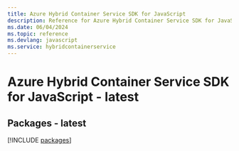```yaml
---
title: Azure Hybrid Container Service SDK for JavaScript
description: Reference for Azure Hybrid Container Service SDK for JavaScript
ms.date: 06/04/2024
ms.topic: reference
ms.devlang: javascript
ms.service: hybridcontainerservice
---
```

# Azure Hybrid Container Service SDK for JavaScript - latest
## Packages - latest
[!INCLUDE [packages](hybrid-container-service-index.md)]